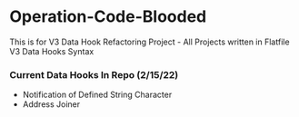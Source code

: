 # Operation-Code-Blooded
This is for V3 Data Hook Refactoring Project - All Projects written in Flatfile V3 Data Hooks Syntax

### Current Data Hooks In Repo (2/15/22) 
<ul>
  <li> Notification of Defined String Character</li>
  <li> Address Joiner </li>
</ul>
